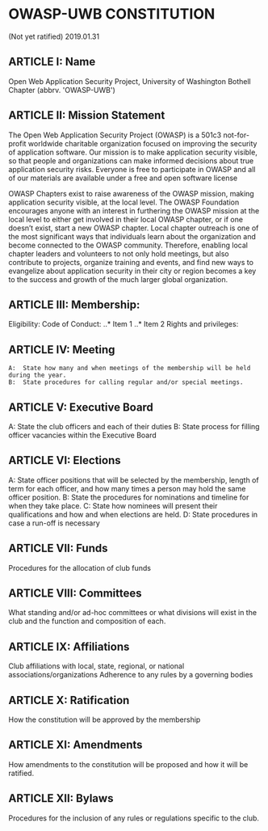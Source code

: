 # OWASP-UWB CONSTITUTION
(Not yet ratified) 2019.01.31

## ARTICLE I: Name
Open Web Application Security Project, University of Washington Bothell Chapter
(abbrv. 'OWASP-UWB')

## ARTICLE II: Mission Statement
The Open Web Application Security Project (OWASP) is a 501c3 not-for-profit worldwide charitable
organization focused on improving the security of application software. Our mission is to make
application security visible, so that people and organizations can make informed decisions about
true application security risks. Everyone is free to participate in OWASP and all of our materials are
available under a free and open software license

OWASP Chapters exist to raise awareness of the OWASP mission, making application security
visible, at the local level. The OWASP Foundation encourages anyone with an interest in furthering
the OWASP mission at the local level to either get involved in their local OWASP chapter, or if
one doesn’t exist, start a new OWASP chapter. Local chapter outreach is one of the most significant
ways that individuals learn about the organization and become connected to the OWASP community.
Therefore, enabling local chapter leaders and volunteers to not only hold meetings, but also contribute
to projects, organize training and events, and find new ways to evangelize about application security in
their city or region becomes a key to the success and growth of the much larger global organization.

## ARTICLE III: Membership:
Eligibility:
Code of Conduct:
..* Item 1
..* Item 2
Rights and privileges:

## ARTICLE IV: Meeting
	A:  State how many and when meetings of the membership will be held during the year.
	B:  State procedures for calling regular and/or special meetings.

## ARTICLE V: Executive Board
A:  State the club officers and each of their duties 
B:  State process for filling officer vacancies within the Executive Board

## ARTICLE VI: Elections
A:  State officer positions that will be selected by the membership, length of term for each officer, and how many times a person may hold the same officer position.
B:  State the procedures for nominations and timeline for when they take place.
C:  State how nominees will present their qualifications and how and when elections are held.
D:  State procedures in case a run-off is necessary

## ARTICLE VII: Funds
Procedures for the allocation of club funds 

## ARTICLE VIII: Committees
What standing and/or ad-hoc committees or what divisions will exist in the club and the function and composition of each.

## ARTICLE IX: Affiliations
Club affiliations with local, state, regional, or national associations/organizations
Adherence to any rules by a governing bodies

## ARTICLE X: Ratification
How the constitution will be approved by the membership

## ARTICLE XI: Amendments
How amendments to the constitution will be proposed and how it will be ratified.

## ARTICLE XII: Bylaws
Procedures for the inclusion of any rules or regulations specific to the club.
